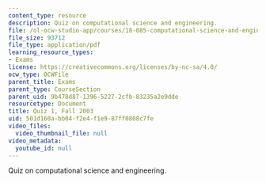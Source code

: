 ```yaml
---
content_type: resource
description: Quiz on computational science and engineering.
file: /ol-ocw-studio-app/courses/18-085-computational-science-and-engineering-i-fall-2008/501d160abb04f2e4f1e987ff0808c7fe_q118085f03.pdf
file_size: 93712
file_type: application/pdf
learning_resource_types:
- Exams
license: https://creativecommons.org/licenses/by-nc-sa/4.0/
ocw_type: OCWFile
parent_title: Exams
parent_type: CourseSection
parent_uid: 9b478d87-1396-5227-2cfb-83235a2e9dde
resourcetype: Document
title: Quiz 1, Fall 2003
uid: 501d160a-bb04-f2e4-f1e9-87ff0808c7fe
video_files:
  video_thumbnail_file: null
video_metadata:
  youtube_id: null
---
```

Quiz on computational science and engineering.